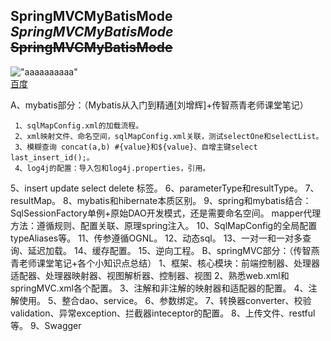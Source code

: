 **SpringMVCMyBatisMode**
***SpringMVCMyBatisMode***
~~SpringMVCMyBatisMode~~
---
!["aaaaaaaaaa"](https://p0.ssl.qhimg.com/t019b7e111feac1184d.jpg)  
[百度](www.baidu.com)


  A、mybatis部分：（Mybatis从入门到精通[刘增辉]+传智燕青老师课堂笔记）  
  
     1、sqlMapConfig.xml的加载流程。
     2、xml映射文件、命名空间，sqlMapConfig.xml关联，测试selectOne和selectList。
     3、模糊查询 concat(a,b) #{value}和${value}、自增主键select last_insert_id();。
     4、log4j的配置：导入包和log4j.properties，引用。
   5、insert update select delete 标签。
   6、parameterType和resultType。
   7、resultMap。
   8、mybatis和hibernate本质区别。
   9、spring和mybatis结合：
      SqlSessionFactory单例+原始DAO开发模式，还是需要命名空间。
      mapper代理方法：遵循规则、配置关联、原理spring注入。
   10、SqlMapConfig的全局配置  typeAliases等。
   11、传参遵循OGNL。
   12、动态sql。
   13、一对一和一对多查询、延迟加载。
   14、缓存配置。
   15、逆向工程。
B、springMVC部分：（传智燕青老师课堂笔记+各个小知识点总结）
   1、框架、核心模块：前端控制器、处理器适配器、处理器映射器、视图解析器、控制器、视图
   2、熟悉web.xml和springMVC.xml各个配置。
   3、注解和非注解的映射器和适配器的配置。
   4、注解使用。
   5、整合dao、service。
   6、参数绑定。
   7、转换器converter、校验validation、异常exception、拦截器inteceptor的配置。
   8、上传文件、restful等。
   9、Swagger
   
      
      
   
   
   
